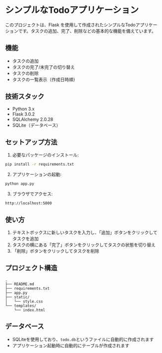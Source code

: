 # シンプルなTodoアプリケーション

このプロジェクトは、Flask を使用して作成されたシンプルなTodoアプリケーションです。タスクの追加、完了、削除などの基本的な機能を備えています。

## 機能

- タスクの追加
- タスクの完了/未完了の切り替え
- タスクの削除
- タスクの一覧表示（作成日時順）

## 技術スタック

- Python 3.x
- Flask 3.0.2
- SQLAlchemy 2.0.28
- SQLite（データベース）

## セットアップ方法

1. 必要なパッケージのインストール:
```bash
pip install -r requirements.txt
```

2. アプリケーションの起動:
```bash
python app.py
```

3. ブラウザでアクセス:
```
http://localhost:5000
```

## 使い方

1. テキストボックスに新しいタスクを入力し、「追加」ボタンをクリックしてタスクを追加
2. タスクの横にある「完了」ボタンをクリックしてタスクの状態を切り替え
3. 「削除」ボタンをクリックしてタスクを削除

## プロジェクト構造

```
.
├── README.md
├── requirements.txt
├── app.py
├── static/
│   └── style.css
└── templates/
    └── index.html
```

## データベース

- SQLiteを使用しており、`todo.db`というファイルに自動的に作成されます
- アプリケーション起動時に自動的にテーブルが作成されます 